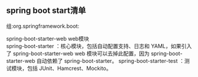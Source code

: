 ## spring boot start清单 
组:org.springframework.boot:

spring-boot-starter-web web模块  
spring-boot-starter ：核心模块，包括自动配置支持、日志和 YAML，如果引入了 spring-boot-starter-web web 模块可以去掉此配置，因为 spring-boot-starter-web 自动依赖了 spring-boot-starter。
spring-boot-starter-test ：测试模块，包括 JUnit、Hamcrest、Mockito。
